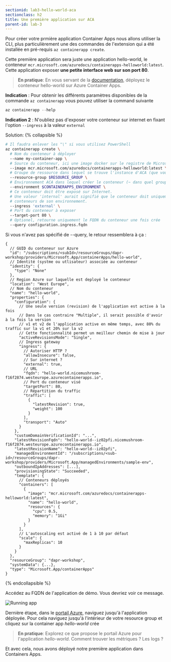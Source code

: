 ```yaml
---
sectionid: lab3-hello-world-aca
sectionclass: h2
title: Une première application sur ACA
parent-id: lab-3
---
```


Pour créer votre prmière application Container Apps nous allons utiliser la CLI, plus particulièrement une des commandes de l'extension qui a été installée en pré-requis `az containerapp create`.

Cette première application sera juste une application hello-world, le conteneur `mcr.microsoft.com/azuredocs/containerapps-helloworld:latest`. Cette application exposer **une petite interface web sur son port 80**.

> **En pratique**: En vous servant de la [documentation](https://docs.microsoft.com/fr-fr/cli/azure/containerapp?view=azure-cli-latest#az-containerapp-create), déployez le conteneur hello-world sur Azure Container Apps.

**Indication** : Pour obtenir les différents paramètres disponibles de la commande `az containerapp` vous pouvez utiliser la command suivante

```csharp
az containerapp --help
```

**Indication 2** : N'oubliez pas d'exposer votre conteneur sur internet en fixant l'option `--ingress` à la valeur `external`

Solution:
{% collapsible %}

```bash
# Il faudra enlever les "\" si vous utilisez PowerShell
az containerapp create \
  # Nom du conteneur à déployer
  --name my-container-app \
  # Source du conteneur, ici une image docker sur le registre de Microsoft
  --image mcr.microsoft.com/azuredocs/containerapps-helloworld:latest \
  # Groupe de ressource dans lequel se trouve l'instance d'ACA (que vous avez du noter)
  --resource-group $RESOURCE_GROUP \
  # Environnement ACA dans lequel créer le conteneur (~ dans quel groupe de conteneur)
  --environment $CONTAINERAPPS_ENVIRONMENT \
  # Ce conteneur doit être exposé sur Internet.
  # Une valeur 'internal' aurait signifié que le conteneur doit uniquement être exposé aux autres
  # conteneurs de son environnement.
  --ingress 'external' \
  # Port du conteneur à exposer 
  --target-port 80 \
  # Optionel, retourne uniquement le FQDN du conteneur une fois crée 
  --query configuration.ingress.fqdn
```

Si vous n'avez pas spécifié de --query, le retour ressemblera à ça :
```jsonc
{
  // GUID du conteneur sur Azure
  "id": "/subscriptions/<subId>/resourceGroups/dapr-workshop/providers/Microsoft.App/containerApps/hello-world",
  // Identité (systme ou utlisateur) associée au conteneur
  "identity": {
    "type": "None"
  },
  // Region Azure sur laquelle est deployé le conteneur
  "location": "West Europe",
  // Nom du conteneur
  "name": "hello-world",
  "properties": {
    "configuration": {
      // Une seule version (revision) de l'application est active à la fois
      // Dans le cas contraire "Multiple", il serait possible d'avoir à la fois la version
      // v1 et v2 de l'application active en même temps, avec 80% du traffic sur la v1 et 20% sur la v2
      // Cette fonctionnalité permet un meilleur chemin de mise à jour 
      "activeRevisionsMode": "Single",
      // Ingress gateway
      "ingress": {
        // Autoriser HTTP ?
        "allowInsecure": false,
        // Sur internet ?
        "external": true,
        // URL
        "fqdn": "hello-world.nicemushroom-f16f2874.westeurope.azurecontainerapps.io",
        // Port du conteneur visé
        "targetPort": 80,
        // Répartition du traffic
        "traffic": [
          {
            "latestRevision": true,
            "weight": 100
          }
        ],
        "transport": "Auto"
      }
    },
    "customDomainVerificationId": "...",
    "latestRevisionFqdn": "hello-world--iz02pfi.nicemushroom-f16f2874.westeurope.azurecontainerapps.io",
    "latestRevisionName": "hello-world--iz02pfi",
    "managedEnvironmentId": "/subscriptions/<sub-id>/resourceGroups/dapr-workshop/providers/Microsoft.App/managedEnvironments/sample-env",
    "outboundIpAddresses": [...],
    "provisioningState": "Succeeded",
    "template": {
      // Conteneurs déployés
      "containers": [
        {
          "image": "mcr.microsoft.com/azuredocs/containerapps-helloworld:latest",
          "name": "hello-world",
          "resources": {
            "cpu": 0.5,
            "memory": "1Gi"
          }
        }
      ],
      // L'autoscaling est activé de 1 à 10 par défaut
      "scale": {
        "maxReplicas": 10
      }
    }
  },
  "resourceGroup": "dapr-workshop",
  "systemData": {...},
  "type": "Microsoft.App/containerApps"
}
```
{% endcollapsible %}

Accédez au FQDN de l'application de démo. Vous devriez voir ce message.

![Running app](/media/lab3/running-app.png)


Dernière étape, dans le [portail Azure](https://portal.azure.com), naviguez jusqu'à l'application déployée. Pour cela naviguez jusqu'à l'intérieur de votre resource group et cliquez sur la container app *hello-world* crée


> **En pratique**: Explorez ce que propose le portail Azure pour l'application *hello-world*. Comment trouver les métriques ? Les logs ? 

Et avec cela, nous avons déployé notre première application dans Containers Apps.

